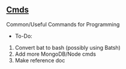 ## [Cmds](https://github.com/Sondro/Cmds) 
Common/Useful Commands for Programming
- To-Do:
1. Convert bat to bash (possibly using Batsh)
2. Add more MongoDB/Node cmds
3. Make reference doc
